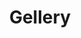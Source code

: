 ---
title: Gellery
layout: collection
permalink: /gellery/
collection: gellery
entries_layout: grid
---